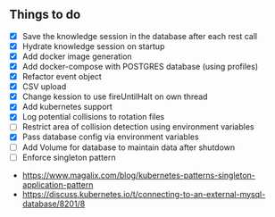 ## Things to do

- [X] Save the knowledge session in the database after each rest call
- [X] Hydrate knowledge session on startup
- [X] Add docker image generation
- [X] Add docker-compose with POSTGRES database (using profiles)
- [X] Refactor event object
- [X] CSV upload
- [X] Change kession to use fireUntilHalt on own thread
- [X] Add kubernetes support
- [X] Log potential collisions to rotation files
- [ ] Restrict area of collision detection using environment variables
- [X] Pass database config via environment variables
- [ ] Add Volume for database to maintain data after shutdown
- [ ] Enforce singleton pattern
 - https://www.magalix.com/blog/kubernetes-patterns-singleton-application-pattern
 - https://discuss.kubernetes.io/t/connecting-to-an-external-mysql-database/8201/8
